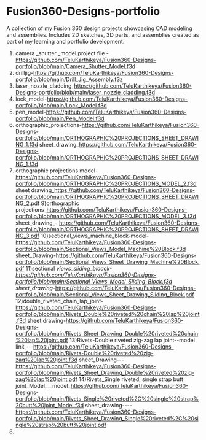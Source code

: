 # Fusion360-Designs-portfolio
A collection of my Fusion 360 design projects showcasing CAD modeling and  assemblies. Includes 2D sketches, 3D parts, and assemblies created as part of my learning and portfolio development.

1) camera _shutter _model project file -https://github.com/TeluKarthikeya/Fusion360-Designs-portfolio/blob/main/Camera_Shutter_Model.f3d
2) drilljig-https://github.com/TeluKarthikeya/Fusion360-Designs-portfolio/blob/main/Drill_Jig_Assembly.f3z
3) laser_nozzle_cladding_https://github.com/TeluKarthikeya/Fusion360-Designs-portfolio/blob/main/laser_nozzle_cladding.f3d
4) lock_model-https://github.com/TeluKarthikeya/Fusion360-Designs-portfolio/blob/main/Lock_Model.f3d
5) pen_model-https://github.com/TeluKarthikeya/Fusion360-Designs-portfolio/blob/main/Pen_Model.f3d
6) orthographic_projections-https://github.com/TeluKarthikeya/Fusion360-Designs-portfolio/blob/main/ORTHOGRAPHIC%20PROJECTIONS_SHEET_DRAWING_1.f3d
   sheet_drawing_https://github.com/TeluKarthikeya/Fusion360-Designs-portfolio/blob/main/ORTHOGRAPHIC%20PROJECTIONS_SHEET_DRAWING_1.f3d
8) orthographic projections model-https://github.com/TeluKarthikeya/Fusion360-Designs-portfolio/blob/main/ORTHOGRAPHIC%20PROJECTIONS_MODEL_2.f3d
   sheet drawing_https://github.com/TeluKarthikeya/Fusion360-Designs-portfolio/blob/main/ORTHOGRAPHIC%20PROJECTIONS_SHEET_DRAWING_2.pdf
9)orthographic projections_https://github.com/TeluKarthikeya/Fusion360-Designs-portfolio/blob/main/ORTHOGRAPHIC%20PROJECTIONS_MODEL_3.f3d
sheet_drawing_-  https://github.com/TeluKarthikeya/Fusion360-Designs-portfolio/blob/main/ORTHOGRAPHIC%20PROJECTIONS_SHEET_DRAWING_3.pdf
10)sectional_views_machine_block-model-https://github.com/TeluKarthikeya/Fusion360-Designs-portfolio/blob/main/Sectional_Views_Model_Machine%20Block.f3d
   sheet_Drawing-https://github.com/TeluKarthikeya/Fusion360-Designs-portfolio/blob/main/Sectional_Views_Sheet_Drawing_Machine%20Block.pdf
11)sectional _views_sliding_bloack-https://github.com/TeluKarthikeya/Fusion360-Designs-portfolio/blob/main/Sectional_Views_Model_Sliding_Block.f3d
   sheet_drawing_-https://github.com/TeluKarthikeya/Fusion360-Designs-portfolio/blob/main/Sectional_Views_Sheet_Drawing_Sliding_Block.pdf
12)double_riveted_chain_lap_joint-https://github.com/TeluKarthikeya/Fusion360-Designs-portfolio/blob/main/Rivets_Double%20riveted%20chain%20lap%20joint.f3d
   sheet drawing-https://github.com/TeluKarthikeya/Fusion360-Designs-portfolio/blob/main/Rivets_Sheet_Drawing_Double%20riveted%20chain%20lap%20joint.pdf
13)Rivets-Double riveted zig-zag lap joint--model link ---https://github.com/TeluKarthikeya/Fusion360-Designs-portfolio/blob/main/Rivets-Double%20riveted%20zig-zag%20lap%20joint.f3d
   sheet_Drawing---https://github.com/TeluKarthikeya/Fusion360-Designs-portfolio/blob/main/Rivets_Sheet_Drawing_Double%20riveted%20zig-zag%20lap%20joint.pdf
14)Rivets_Single riveted, single strap butt joint_Model___model_https://github.com/TeluKarthikeya/Fusion360-Designs-portfolio/blob/main/Rivets_Single%20riveted%2C%20single%20strap%20butt%20joint_Model.f3d
   sheet_drawing----https://github.com/TeluKarthikeya/Fusion360-Designs-portfolio/blob/main/Rivets_Sheet_Drawing_Single%20riveted%2C%20single%20strap%20butt%20joint.pdf
15)
